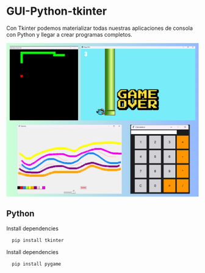 
# GUI-Python-tkinter

Con Tkinter podemos materializar todas nuestras aplicaciones de consola con Python y llegar a crear programas completos.


![](https://github.com/CarolinaNicasio/GUI-Python-tkinter/blob/ede38321ba813b3c6125e5e8c6e3f807b122e872/readme1.png)




## Python



Install dependencies

```bash
  pip install tkinter
```

Install dependencies

```bash
  pip install pygame
  ```



